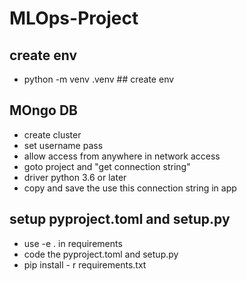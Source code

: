 # MLOps-Project

## create env
- python -m venv .venv  ## create env

## MOngo DB
- create cluster
- set username pass
- allow access from anywhere in network access
- goto project and "get connection string"
- driver python 3.6 or later
- copy and save the use this connection string in app

## setup pyproject.toml and setup.py
- use -e . in requirements
- code the pyproject.toml and setup.py
- pip install - r requirements.txt